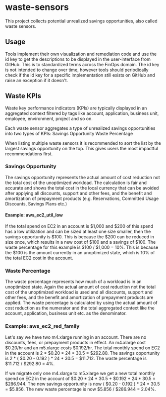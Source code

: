 # waste-sensors

This project collects potential unrealized savings opportunities, also called waste sensors.

## Usage

Tools implement their own visualization and remediation code and use the id key to get the descriptions to be displayed in the user-interface from GitHub. This is to standardized terms across the FinOps domain. The id key is not intended to change over time, however tools should periodically check if the id key for a specific implementation still exists on GitHub and raise an exception if it doesn't.

## Waste KPIs

Waste key performance indicators (KPIs) are typically displayed in an aggregated context filtered by tags like account, application, business unit, employee, environment, project and so on.

Each waste sensor aggregates a type of unrealized savings opportunities into two types of KPIs:
Savings Opportunity
Waste Percentage

When listing multiple waste sensors it is recommended to sort the list by the largest savings opportunity on the top. This gives users the most impactful recommendations first.

### Savings Opportunity

The savings opportunity represents the actual amount of cost reduction not the total cost of the unoptimized workload. The calculation is fair and accurate and shows the total cost in the local currency that can be avoided after applying all discounts, support and other fees, and the benefit and amortization of prepayment products (e.g. Reservations, Committed Usage Discounts, Savings Plans etc.)

#### Example: aws_ec2_util_low

If the total spend on EC2 in an account is $1,000 and $200 of this spend has a low utilization and can be sized at least one size smaller, then the savings opportunity is $100. This is because the $200 can be reduced in size once, which results in a new cost of $100 and a savings of $100. The waste percentage for this example is $100 / $1,000 = 10%. This is because the $100 is the amount currently in an unoptimized state, which is 10% of the total EC2 cost in the account.

### Waste Percentage

The waste percentage represents how much of a workload is in an unoptimized state. Again the actual amount of cost reduction not the total cost of the unoptimized workload is used and all discounts, support and other fees, and the benefit and amortization of prepayment products are applied. The waste percentage is calculated by using the actual amount of cost reduction as the numerator and the total aggregated context like the account, application, business unit etc. as the denominator.

### Example: aws_ec2_red_family

Let's say we have two m4.xlarge running in an account. There are no discounts, fees, or prepayment products in effect. An m4.xlarge cost $0.20/hr and an m5.xlarge costs $0.192/hr. The total monthly spend on EC2 in the account is 2 * $0.20 * 24 * 30.5 = $292.80. The savings opportunity is 2 * ( $0.20 - 0.192 ) * 24 * 30.5 = $11.712. The waste percentage is $11.712 / $292.80 = 4%.

If we migrate only one m4.xlarge to m5.xlarge we get a new total monthly spend on EC2 in the account of $0.20 * 24 * 30.5 + $0.192 * 24 * 30.5 = $286.944. The new savings opportunity is now ( $0.20 - 0.192 ) * 24 * 30.5 = $5.856. The new waste percentage is now $5.856 / $286.944 = 2.04%.
